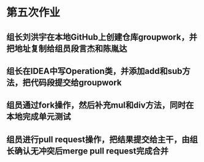 # 第五次作业
## 组长刘洪宇在本地GitHub上创建仓库groupwork，并把地址复制给组员段言杰和陈胤达
## 组长在IDEA中写Operation类，并添加add和sub方法，把代码段提交给groupwork
## 组员通过fork操作，然后补充mul和div方法，同时在本地完成单元测试
## 组员进行pull request操作，把结果提交给主干，由组长确认无冲突后merge pull request完成合并


